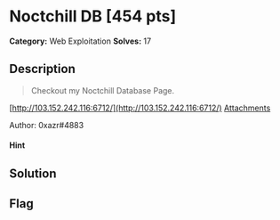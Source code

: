 # Noctchill DB [454 pts]

**Category:** Web Exploitation
**Solves:** 17

## Description
>Checkout my Noctchill Database Page.

[http://103.152.242.116:6712/](http://103.152.242.116:6712/)
[Attachments](https://drive.google.com/file/d/11m22mS_UJyzyWlFWrvwsBw8eaRvg2dx1/view?usp=sharing)

Author: 0xazr#4883

#### Hint 

## Solution

## Flag

